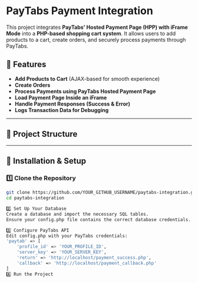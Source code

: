 # PayTabs Payment Integration

This project integrates **PayTabs' Hosted Payment Page (HPP) with iFrame Mode** into a **PHP-based shopping cart system**. It allows users to add products to a cart, create orders, and securely process payments through PayTabs.

## 🚀 Features

- **Add Products to Cart** (AJAX-based for smooth experience)
- **Create Orders**
- **Process Payments using PayTabs Hosted Payment Page**
- **Load Payment Page Inside an iFrame**
- **Handle Payment Responses (Success & Error)**
- **Logs Transaction Data for Debugging**

---

## 📂 Project Structure



---

## 🔧 Installation & Setup

### 1️⃣ **Clone the Repository**
```sh
git clone https://github.com/YOUR_GITHUB_USERNAME/paytabs-integration.git
cd paytabs-integration

2️⃣ Set Up Your Database
Create a database and import the necessary SQL tables.
Ensure your config.php file contains the correct database credentials.

3️⃣ Configure PayTabs API
Edit config.php with your PayTabs credentials:
'paytab' => [
    'profile_id' => 'YOUR_PROFILE_ID',
    'server_key' => 'YOUR_SERVER_KEY',
    'return' => 'http://localhost/payment_success.php',
    'callback' => 'http://localhost/payment_callback.php'
]
4️⃣ Run the Project


